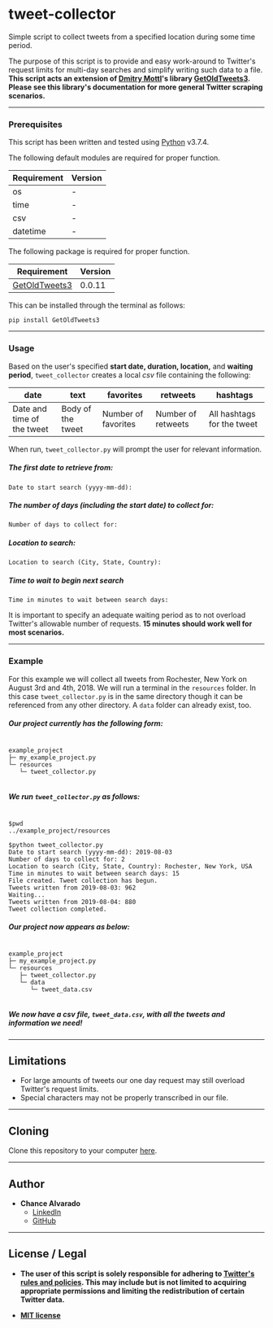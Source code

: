 # tweet-collector
Simple script to collect tweets from a specified location during some time period.

The purpose of this script is to provide and easy work-around to Twitter's request limits for multi-day searches and simplify writing such data to a file. **This script acts an extension of [Dmitry Mottl](https://pypi.org/user/Mottl/)'s library [GetOldTweets3](https://pypi.org/project/GetOldTweets3/). Please see this library's documentation for more general Twitter scraping scenarios.** 

---

### Prerequisites

This script has been written and tested using [Python](https://www.python.org/) v3.7.4.

The following default modules are required for proper function.

Requirement | Version
------------|--------
os | -
time | -
csv | -
datetime | -

The following package is required for proper function. 

Requirement | Version
------------|--------
[GetOldTweets3](https://pypi.org/project/GetOldTweets3/) | 0.0.11

This can be installed through the terminal as follows:

```
pip install GetOldTweets3
```

---

### Usage

Based on the user's specified **start date, duration, location,** and **waiting period**, `tweet_collector` creates a local *csv* file containing the following:
 
 date | text | favorites | retweets | hashtags | 
------|------|-----------|----------|----------|
Date and time of the tweet | Body of the tweet | Number of favorites | Number of retweets | All hashtags for the tweet |  

When run, `tweet_collector.py` will prompt the user for relevant information.

##### The first date to retrieve from:
```
Date to start search (yyyy-mm-dd): 
```

##### The number of days (including the start date) to collect for:
```
Number of days to collect for:
```

##### Location to search:
```
Location to search (City, State, Country): 
```

##### Time to wait to begin next search
```
Time in minutes to wait between search days:
```

It is important to specify an adequate waiting period as to not overload Twitter's allowable number of requests. **15 minutes should work well for most scenarios.**

---

### Example

For this example we will collect all tweets from Rochester, New York on August 3rd and 4th, 2018. We will run a terminal in the `resources` folder. In this case `tweet_collector.py` is in the same directory though it can be referenced from any other directory. A `data` folder can already exist, too.

##### Our project currently has the following form:
```

example_project
├─ my_example_project.py
└─ resources
   └─ tweet_collector.py
   
```

##### We run `tweet_collector.py` as follows:
```

$pwd
../example_project/resources

$python tweet_collector.py
Date to start search (yyyy-mm-dd): 2019-08-03
Number of days to collect for: 2
Location to search (City, State, Country): Rochester, New York, USA
Time in minutes to wait between search days: 15
File created. Tweet collection has begun.
Tweets written from 2019-08-03: 962
Waiting...
Tweets written from 2019-08-04: 880
Tweet collection completed.

```

##### Our project now appears as below:

```

example_project
├─ my_example_project.py
└─ resources
   ├─ tweet_collector.py
   └─ data
      └─ tweet_data.csv
      
```

##### We now have a *csv* file, `tweet_data.csv`, with all the tweets and information we need!

---

## Limitations

- For large amounts of tweets our one day request may still overload Twitter's request limits. 
- Special characters may not be properly transcribed in our file.

---

## Cloning

Clone this repository to your computer [here](https://github.com/chance-alvarado/tweet-collector/).

---

## Author

- **Chance Alvarado** 
    - [LinkedIn](https://www.linkedin.com/in/chance-alvarado/)
    - [GitHub](https://github.com/chance-alvarado/)

---

## License / Legal

- **The user of this script is solely responsible for adhering to [Twitter's rules and policies](https://help.twitter.com/en/rules-and-policies). This may include but is not limited to acquiring appropriate permissions and limiting the redistribution of certain Twitter data.**

- **[MIT license](http://opensource.org/licenses/mit-license.php)**
